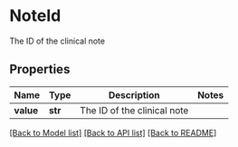 # NoteId

The ID of the clinical note
## Properties
Name | Type | Description | Notes
------------ | ------------- | ------------- | -------------
**value** | **str** | The ID of the clinical note | 

[[Back to Model list]](../README.md#documentation-for-models) [[Back to API list]](../README.md#documentation-for-api-endpoints) [[Back to README]](../README.md)


